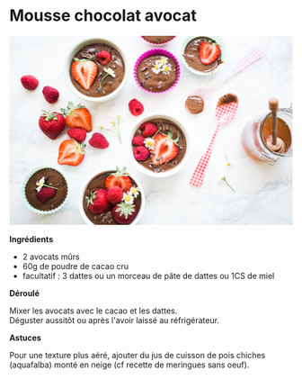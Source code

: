 # Mousse chocolat avocat

![mousse chocolat avocat](https://github.com/bndct-lmbrt/mes-recettes/blob/master/medias/mousse-choco-avocat.jpg)

**Ingrédients**  
 

* 2 avocats mûrs
* 60g de poudre de cacao cru
* facultatif : 3 dattes ou un morceau de pâte de dattes ou 1CS de miel


**Déroulé**

Mixer les avocats avec le cacao et les dattes.  
Déguster aussitôt ou après l'avoir laissé au réfrigérateur.   


**Astuces** 

Pour une texture plus aéré, ajouter du jus de cuisson de pois chiches (aquafalba) monté en neige (cf recette de meringues sans oeuf).  
